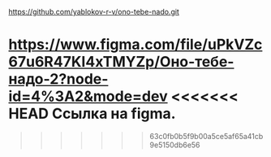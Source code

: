 https://github.com/yablokov-r-v/ono-tebe-nado.git

https://www.figma.com/file/uPkVZc67u6R47KI4xTMYZp/Оно-тебе-надо-2?node-id=4%3A2&mode=dev
<<<<<<< HEAD
Ссылка на figma.
=======

>>>>>>> 63c0fb0b5f9b00a5ce5af65a41cb9e5150db6e56
